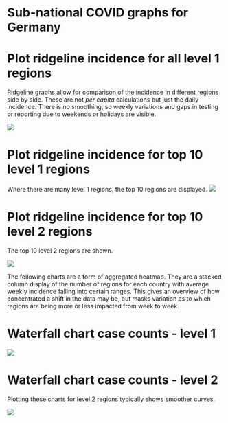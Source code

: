 Sub-national COVID graphs for Germany
================

# Plot ridgeline incidence for all level 1 regions

Ridgeline graphs allow for comparison of the incidence in different
regions side by side. These are not *per capita* calculations but just
the daily incidence. There is no smoothing, so weekly variations and
gaps in testing or reporting due to weekends or holidays are visible.

![](/covidregionaldatagraphs/images/Germany-ridgeline-all-level-1-graphs-1.png)<!-- -->

# Plot ridgeline incidence for top 10 level 1 regions

Where there are many level 1 regions, the top 10 regions are displayed.
![](/covidregionaldatagraphs/images/Germany-ridgeline-top-ten-level-1-graphs-1.png)<!-- -->

# Plot ridgeline incidence for top 10 level 2 regions

The top 10 level 2 regions are shown.

![](/covidregionaldatagraphs/images/Germany-ridgeline-top-ten-level-2-graphs-1.png)<!-- -->

The following charts are a form of aggregated heatmap. They are a
stacked column display of the number of regions for each country with
average weekly incidence falling into certain ranges. This gives an
overview of how concentrated a shift in the data may be, but masks
variation as to which regions are being more or less impacted from week
to week.

# Waterfall chart case counts - level 1

![](/covidregionaldatagraphs/images/Germany-waterfall-case-count-level-1-1.png)<!-- -->

# Waterfall chart case counts - level 2

Plotting these charts for level 2 regions typically shows smoother
curves.

![](/covidregionaldatagraphs/images/Germany-waterfall-case-count-level-2-graph-1.png)<!-- -->

